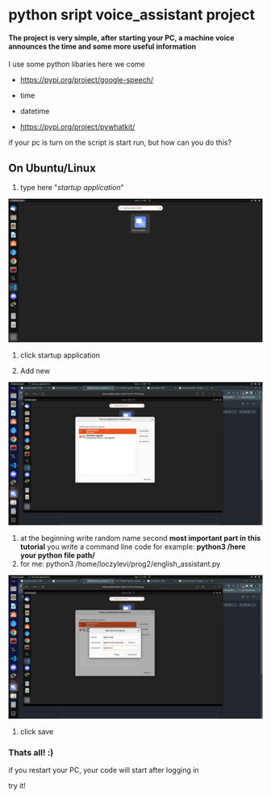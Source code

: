 # python sript voice_assistant project

#### The project is very simple, after starting your PC, a machine voice announces the time and some more useful information

I use some python libaries here we come

* https://pypi.org/project/google-speech/

* time

* datetime

* https://pypi.org/project/pywhatkit/

if your pc is turn on the script is start run, but how can you do this?

## On Ubuntu/Linux

1. type here "*startup application*"
<img src="img/egy.png" alt="tutorail images" title="tutorail images">

1. click startup application

1. Add new 
<img src="img/kett.png" alt="tutorail images" title="tutorail images">

1. at the beginning write random name second __most important part in this tutorial__ you write a command line code for example: __python3 /here your python file path/__
2. for me: python3 /home/loczylevi/prog2/english_assistant.py 
<img src="img/har.png" alt="tutorail images" title="tutorail images">

1. click save

### Thats all! :)

if you restart your PC, your code will start after logging in

try it!




